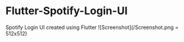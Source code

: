# Flutter-Spotify-Login-UI
Spotify Login UI created using Flutter
![Screenshot](/Screenshot.png = 512x512)
